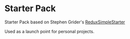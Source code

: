 # Starter Pack

Starter Pack based on Stephen Grider's [ReduxSimpleStarter](https://github.com/StephenGrider/ReduxSimpleStarter) 

Used as a launch point for personal projects.